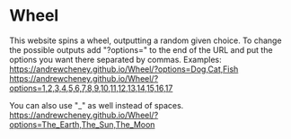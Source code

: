 # Wheel
This website spins a wheel, outputting a random given choice. To change the possible outputs add "?options=" to the end of the URL and put the options you want there separated by commas. 
Examples: 
https://andrewcheney.github.io/Wheel/?options=Dog,Cat,Fish
https://andrewcheney.github.io/Wheel/?options=1,2,3,4,5,6,7,8,9,10,11,12,13,14,15,16,17

You can also use "_" as well instead of spaces.
https://andrewcheney.github.io/Wheel/?options=The_Earth,The_Sun,The_Moon
